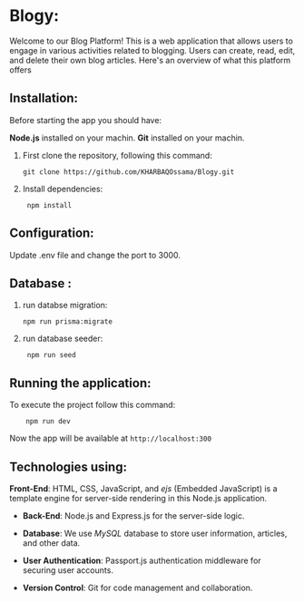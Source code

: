 # Blogy:
 Welcome to our Blog Platform! This is a web application that allows users to engage in various activities related to blogging. Users can create, read, edit, and delete their own blog articles. Here's an overview of what this platform offers
 ## Installation:
 Before starting the app you should have:

**Node.js** installed on your machin.
**Git** installed on your machin.

 1. First clone the repository, following this command:

        git clone https://github.com/KHARBAQOssama/Blogy.git

2. Install dependencies:

        npm install
## Configuration:
 Update .env file and change the port to 3000.

## Database :
 1. run databse migration: 

        npm run prisma:migrate

2. run database seeder:

        npm run seed
## Running the application:
 To execute the project follow this command:

        npm run dev

 Now the app will be available at
  `http://localhost:300`


## Technologies using:

**Front-End**: HTML, CSS, JavaScript, and *ejs* (Embedded JavaScript) is a template engine for server-side rendering in this Node.js application.

- **Back-End**: Node.js and Express.js for the server-side logic.

- **Database**: We use *MySQL* database to store user information, articles, and other data. 

- **User Authentication**: Passport.js  authentication middleware for securing user accounts.

- **Version Control**: Git for code management and collaboration.
